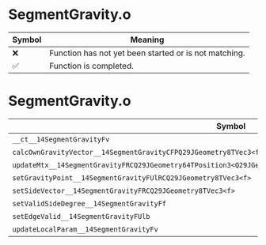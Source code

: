 # SegmentGravity.o
| Symbol | Meaning 
| ------------- | ------------- 
| :x: | Function has not yet been started or is not matching. 
| :white_check_mark: | Function is completed. 


# SegmentGravity.o
| Symbol | Decompiled? |
| ------------- | ------------- |
| `__ct__14SegmentGravityFv` | :white_check_mark: |
| `calcOwnGravityVector__14SegmentGravityCFPQ29JGeometry8TVec3<f>PfRCQ29JGeometry8TVec3<f>` | :x: |
| `updateMtx__14SegmentGravityFRCQ29JGeometry64TPosition3<Q29JGeometry38TMatrix34<Q29JGeometry13SMatrix34C<f>>>` | :x: |
| `setGravityPoint__14SegmentGravityFUlRCQ29JGeometry8TVec3<f>` | :white_check_mark: |
| `setSideVector__14SegmentGravityFRCQ29JGeometry8TVec3<f>` | :white_check_mark: |
| `setValidSideDegree__14SegmentGravityFf` | :white_check_mark: |
| `setEdgeValid__14SegmentGravityFUlb` | :white_check_mark: |
| `updateLocalParam__14SegmentGravityFv` | :x: |
